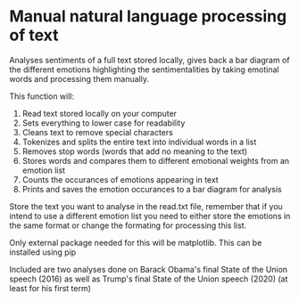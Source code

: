 # Manual natural language processing of text
Analyses sentiments of a full text stored locally, gives back a bar diagram of the different emotions highlighting the sentimentalities by taking emotinal words and processing them manually.

This function will:
1. Read text stored locally on your computer
2. Sets everything to lower case for readability
3. Cleans text to remove special characters
4. Tokenizes and splits the entire text into individual words in a list
5. Removes stop words (words that add no meaning to the text)
6. Stores words and compares them to different emotional weights from an emotion list
7. Counts the occurances of emotions appearing in text
8. Prints and saves the emotion occurances to a bar diagram for analysis

Store the text you want to analyse in the read.txt file, remember that if you intend to use a different emotion list you need to either store the emotions in the same format or change the formating for processing this list.

Only external package needed for this will be matplotlib. This can be installed using pip

Included are two analyses done on Barack Obama's final State of the Union speech (2016) as well as Trump's final State of the Union speech (2020) (at least for his first term)
